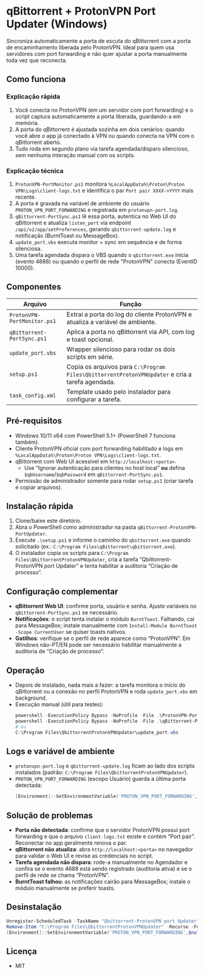 # qBittorrent + ProtonVPN Port Updater (Windows)

Sincroniza automaticamente a porta de escuta do qBittorrent com a porta de encaminhamento liberada pelo ProtonVPN. Ideal para quem usa servidores com port forwarding e não quer ajustar a porta manualmente toda vez que reconecta.

## Como funciona
### Explicação rápida
1. Você conecta no ProtonVPN (em um servidor com port forwarding) e o script captura automaticamente a porta liberada, guardando-a em memória.
2. A porta do qBittorrent é ajustada sozinha em dois cenários: quando você abre o app já conectado à VPN ou quando conecta na VPN com o qBittorrent aberto.
3. Tudo roda em segundo plano via tarefa agendada/disparo silencioso, sem nenhuma interação manual com os scripts.


### Explicação técnica
1. `ProtonVPN-PortMonitor.ps1` monitora `%LocalAppData%\Proton\Proton VPN\Logs\client-logs.txt` e identifica o par `Port pair XXXX->YYYY` mais recente.
2. A porta é gravada na variável de ambiente do usuário `PROTON_VPN_PORT_FORWARDING` e registrada em `protonvpn-port.log`.
3. `qBittorrent-PortSync.ps1` lê essa porta, autentica no Web UI do qBittorrent e atualiza `listen_port` via endpoint `/api/v2/app/setPreferences`, gerando `qbittorrent-update.log` e notificação (BurntToast ou MessageBox).
4. `update_port.vbs` executa monitor + sync em sequência e de forma silenciosa.
5. Uma tarefa agendada dispara o VBS quando o `qbittorrent.exe` inicia (evento 4688) ou quando o perfil de rede "ProtonVPN" conecta (EventID 10000).

## Componentes
| Arquivo | Função |
| --- | --- |
| `ProtonVPN-PortMonitor.ps1` | Extrai a porta do log do cliente ProtonVPN e atualiza a variável de ambiente. |
| `qBittorrent-PortSync.ps1` | Aplica a porta no qBittorrent via API, com log e toast opcional. |
| `update_port.vbs` | Wrapper silencioso para rodar os dois scripts em série. |
| `setup.ps1` | Copia os arquivos para `C:\Program Files\QbittorrentProtonVPNUpdater` e cria a tarefa agendada. |
| `task_config.xml` | Template usado pelo instalador para configurar a tarefa. |

## Pré-requisitos
- Windows 10/11 x64 com PowerShell 5.1+ (PowerShell 7 funciona também).
- Cliente ProtonVPN oficial com port forwarding habilitado e logs em `%LocalAppData%\Proton\Proton VPN\Logs\client-logs.txt`.
- qBittorrent com Web UI acessível em `http://localhost:<porta>`.
  - Use “Ignorar autenticação para clientes no host local” **ou** defina `$qbUsername`/`$qbPassword` em `qBittorrent-PortSync.ps1`.
- Permissão de administrador somente para rodar `setup.ps1` (criar tarefa e copiar arquivos).

## Instalação rápida
1. Clone/baixe este diretório.
2. Abra o PowerShell como administrador na pasta `qBittorrent-ProtonVPN-PortUpdater`.
3. Execute `.\setup.ps1` e informe o caminho do `qbittorrent.exe` quando solicitado (ex.: `C:\Program Files\qBittorrent\qbittorrent.exe`).
4. O instalador copia os scripts para `C:\Program Files\QbittorrentProtonVPNUpdater`, cria a tarefa “Qbittorrent-ProtonVPN port Updater” e tenta habilitar a auditoria “Criação de processo”.

## Configuração complementar
- **qBittorrent Web UI**: confirme porta, usuário e senha. Ajuste variáveis no `qBittorrent-PortSync.ps1` se necessário.
- **Notificações**: o script tenta instalar o módulo `BurntToast`. Falhando, cai para MessageBox; instale manualmente com `Install-Module BurntToast -Scope CurrentUser` se quiser toasts nativos.
- **Gatilhos**: verifique se o perfil de rede aparece como “ProtonVPN”. Em Windows não-PT/EN pode ser necessário habilitar manualmente a auditoria de “Criação de processo”.

## Operação
- Depois de instalado, nada mais a fazer: a tarefa monitora o início do qBittorrent ou a conexão no perfil ProtonVPN e roda `update_port.vbs` em background.
- Execução manual (útil para testes):
  ```powershell
  powershell -ExecutionPolicy Bypass -NoProfile -File .\ProtonVPN-PortMonitor.ps1
  powershell -ExecutionPolicy Bypass -NoProfile -File .\qBittorrent-PortSync.ps1
  # ou
  C:\Program Files\QbittorrentProtonVPNUpdater\update_port.vbs
  ```

## Logs e variável de ambiente
- `protonvpn-port.log` e `qbittorrent-update.log` ficam ao lado dos scripts instalados (padrão: `C:\Program Files\QbittorrentProtonVPNUpdater`).
- `PROTON_VPN_PORT_FORWARDING` (escopo Usuário) guarda a última porta detectada:
  ```powershell
  [Environment]::GetEnvironmentVariable('PROTON_VPN_PORT_FORWARDING','User')
  ```

## Solução de problemas
- **Porta não detectada**: confirme que o servidor ProtonVPN possui port forwarding e que o arquivo `client-logs.txt` existe e contém “Port pair”. Reconectar no app geralmente renova o par.
- **qBittorrent não atualiza**: abra `http://localhost:<porta>` no navegador para validar o Web UI e revise as credenciais no script.
- **Tarefa agendada não dispara**: rode-a manualmente no Agendador e confira se o evento 4688 está sendo registrado (auditoria ativa) e se o perfil de rede se chama “ProtonVPN”.
- **BurntToast falhou**: as notificações cairão para MessageBox; instale o módulo manualmente se preferir toasts.

## Desinstalação
```powershell
Unregister-ScheduledTask -TaskName "Qbittorrent-ProtonVPN port Updater" -Confirm:$false
Remove-Item "C:\Program Files\QbittorrentProtonVPNUpdater" -Recurse -Force
[Environment]::SetEnvironmentVariable('PROTON_VPN_PORT_FORWARDING',$null,'User')  # opcional
```

## Licença
- MIT
